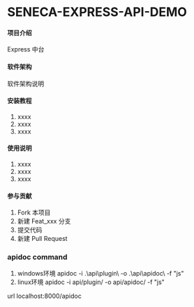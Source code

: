 # SENECA-EXPRESS-API-DEMO

#### 项目介绍
Express 中台

#### 软件架构
软件架构说明


#### 安装教程

1. xxxx
2. xxxx
3. xxxx

#### 使用说明

1. xxxx
2. xxxx
3. xxxx

#### 参与贡献

1. Fork 本项目
2. 新建 Feat_xxx 分支
3. 提交代码
4. 新建 Pull Request

### apidoc command
1. windows环境
 apidoc -i .\api\plugin\ -o .\api\apidoc\ -f "js"
2. linux环境
 apidoc -i api/plugin/ -o api/apidoc/ -f "js"

url localhost:8000/apidoc